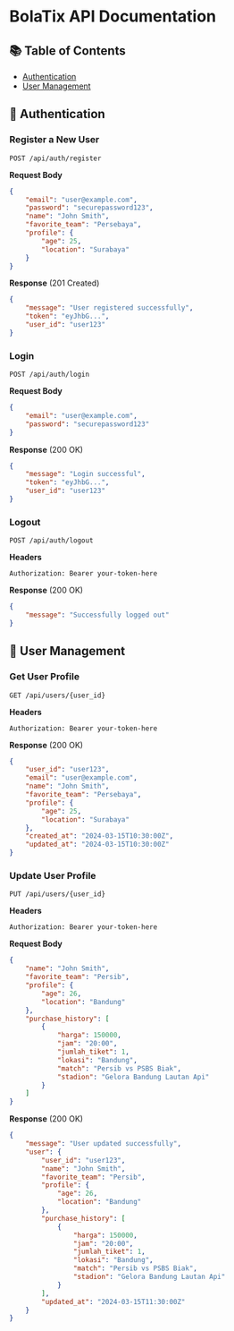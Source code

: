 # BolaTix API Documentation

## 📚 Table of Contents
- [Authentication](#authentication)
- [User Management](#user-management)

## 🔐 Authentication

### Register a New User
```http
POST /api/auth/register
```

**Request Body**
```json
{
    "email": "user@example.com",
    "password": "securepassword123",
    "name": "John Smith",
    "favorite_team": "Persebaya",
    "profile": {
        "age": 25,
        "location": "Surabaya"
    }
}
```

**Response** (201 Created)
```json
{
    "message": "User registered successfully",
    "token": "eyJhbG...",
    "user_id": "user123"
}
```

### Login
```http
POST /api/auth/login
```

**Request Body**
```json
{
    "email": "user@example.com",
    "password": "securepassword123"
}
```

**Response** (200 OK)
```json
{
    "message": "Login successful",
    "token": "eyJhbG...",
    "user_id": "user123"
}
```

### Logout
```http
POST /api/auth/logout
```

**Headers**
```
Authorization: Bearer your-token-here
```

**Response** (200 OK)
```json
{
    "message": "Successfully logged out"
}
```

## 👤 User Management

### Get User Profile
```http
GET /api/users/{user_id}
```

**Headers**
```
Authorization: Bearer your-token-here
```

**Response** (200 OK)
```json
{
    "user_id": "user123",
    "email": "user@example.com",
    "name": "John Smith",
    "favorite_team": "Persebaya",
    "profile": {
        "age": 25,
        "location": "Surabaya"
    },
    "created_at": "2024-03-15T10:30:00Z",
    "updated_at": "2024-03-15T10:30:00Z"
}
```

### Update User Profile
```http
PUT /api/users/{user_id}
```

**Headers**
```
Authorization: Bearer your-token-here
```

**Request Body**
```json
{
    "name": "John Smith",
    "favorite_team": "Persib",
    "profile": {
        "age": 26,
        "location": "Bandung"
    },
    "purchase_history": [
        {
            "harga": 150000,
            "jam": "20:00",
            "jumlah_tiket": 1,
            "lokasi": "Bandung",
            "match": "Persib vs PSBS Biak",
            "stadion": "Gelora Bandung Lautan Api"
        }
    ]
}
```

**Response** (200 OK)
```json
{
    "message": "User updated successfully",
    "user": {
        "user_id": "user123",
        "name": "John Smith",
        "favorite_team": "Persib",
        "profile": {
            "age": 26,
            "location": "Bandung"
        },
        "purchase_history": [
            {
                "harga": 150000,
                "jam": "20:00",
                "jumlah_tiket": 1,
                "lokasi": "Bandung",
                "match": "Persib vs PSBS Biak",
                "stadion": "Gelora Bandung Lautan Api"
            }
        ],
        "updated_at": "2024-03-15T11:30:00Z"
    }
}
```

